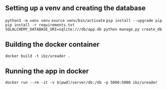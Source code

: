 ## Setting up a venv and creating the database

`python3 -m venv venv`
`source venv/bin/activate`
`pip install --upgrade pip`
`pip install -r requirements.txt`
`SQLALCHEMY_DATABASE_URI=sqlite:///db/app.db python manage.py create_db`

## Building the docker container

`docker build -t ibz/ureader .`

## Running the app in docker

`docker run --rm -it -v $(pwd)/server/db:/db -p 5000:5000 ibz/ureader`
